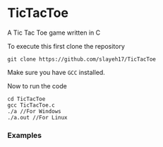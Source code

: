 # TicTacToe
A Tic Tac Toe game written in C

To execute this first clone the repository

```git clone https://github.com/slayeh17/TicTacToe```

Make sure you have ```GCC``` installed.

Now to run the code

```
cd TicTacToe
gcc TicTacToe.c
./a //For Windows
./a.out //For Linux
```

### Examples

